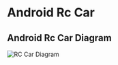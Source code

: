 # Android Rc Car
## Android Rc Car Diagram
![RC Car Diagram](https://github.com/fouliex/AndroidRcCar/blob/master/resources/images/RCCarDiagram.PNG)
